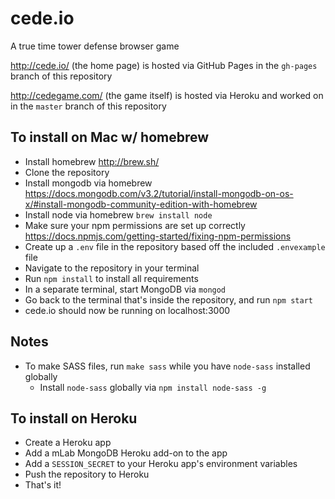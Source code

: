 # cede.io
A true time tower defense browser game

http://cede.io/ (the home page) is hosted via GitHub Pages in the `gh-pages` branch of this repository

http://cedegame.com/ (the game itself) is hosted via Heroku and worked on in the `master` branch of this repository

## To install on Mac w/ homebrew

- Install homebrew http://brew.sh/
- Clone the repository
- Install mongodb via homebrew https://docs.mongodb.com/v3.2/tutorial/install-mongodb-on-os-x/#install-mongodb-community-edition-with-homebrew
- Install node via homebrew `brew install node`
- Make sure your npm permissions are set up correctly https://docs.npmjs.com/getting-started/fixing-npm-permissions
- Create up a `.env` file in the repository based off the included `.envexample` file
- Navigate to the repository in your terminal
- Run `npm install` to install all requirements
- In a separate terminal, start MongoDB via `mongod`
- Go back to the terminal that's inside the repository, and run `npm start`
- cede.io should now be running on localhost:3000

## Notes

- To make SASS files, run `make sass` while you have `node-sass` installed globally
    - Install `node-sass` globally via `npm install node-sass -g`

## To install on Heroku

- Create a Heroku app
- Add a mLab MongoDB Heroku add-on to the app
- Add a `SESSION_SECRET` to your Heroku app's environment variables
- Push the repository to Heroku
- That's it!
